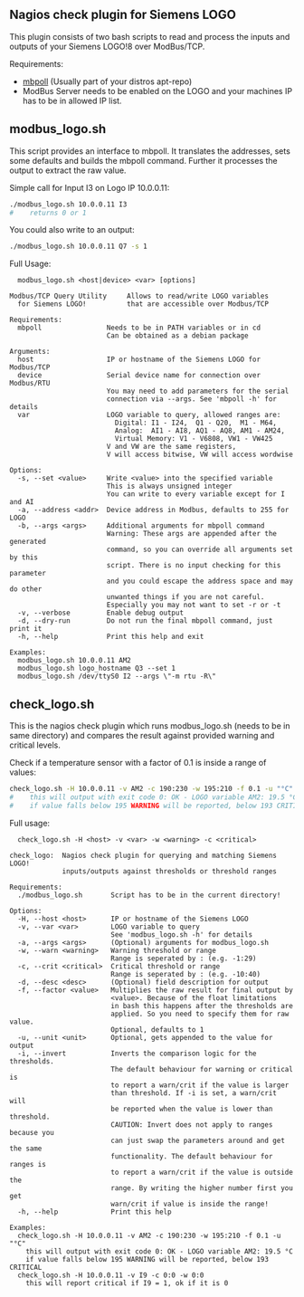 ## Nagios check plugin for Siemens LOGO

This plugin consists of two bash scripts to read and process the inputs and outputs of your Siemens LOGO!8 over ModBus/TCP.

Requirements:
- [mbpoll](https://github.com/epsilonrt/mbpoll) (Usually part of your distros apt-repo)
- ModBus Server needs to be enabled on the LOGO and your machines IP has to be in allowed IP list.

## modbus_logo.sh
This script provides an interface to mbpoll. It translates the addresses, sets some defaults and builds the mbpoll command.
Further it processes the output to extract the raw value.

Simple call for Input I3 on Logo IP 10.0.0.11:
```bash
./modbus_logo.sh 10.0.0.11 I3
#    returns 0 or 1
```

You could also write to an output:
```bash
./modbus_logo.sh 10.0.0.11 Q7 -s 1
```

Full Usage:
```
  modbus_logo.sh <host|device> <var> [options]

Modbus/TCP Query Utility     Allows to read/write LOGO variables
  for Siemens LOGO!          that are accessible over Modbus/TCP

Requirements:
  mbpoll                Needs to be in PATH variables or in cd
                        Can be obtained as a debian package

Arguments:
  host                  IP or hostname of the Siemens LOGO for Modbus/TCP
  device                Serial device name for connection over Modbus/RTU
                        You may need to add parameters for the serial
                        connection via --args. See 'mbpoll -h' for details
  var                   LOGO variable to query, allowed ranges are:
                          Digital: I1 - I24,  Q1 - Q20,  M1 - M64,
                          Analog:  AI1 - AI8, AQ1 - AQ8, AM1 - AM24,
                          Virtual Memory: V1 - V6808, VW1 - VW425
                        V and VW are the same registers,
                        V will access bitwise, VW will access wordwise

Options:
  -s, --set <value>     Write <value> into the specified variable
                        This is always unsigned integer
                        You can write to every variable except for I and AI
  -a, --address <addr>  Device address in Modbus, defaults to 255 for LOGO
  -b, --args <args>     Additional arguments for mbpoll command
                        Warning: These args are appended after the generated
                        command, so you can override all arguments set by this
                        script. There is no input checking for this parameter
                        and you could escape the address space and may do other
                        unwanted things if you are not careful.
                        Especially you may not want to set -r or -t
  -v, --verbose         Enable debug output
  -d, --dry-run         Do not run the final mbpoll command, just print it
  -h, --help            Print this help and exit

Examples:
  modbus_logo.sh 10.0.0.11 AM2
  modbus_logo.sh logo_hostname Q3 --set 1
  modbus_logo.sh /dev/ttyS0 I2 --args \"-m rtu -R\"
```

## check_logo.sh
This is the nagios check plugin which runs modbus_logo.sh (needs to be in same directory) and compares the result against provided warning and critical levels. 

Check if a temperature sensor with a factor of 0.1 is inside a range of values:
```bash
check_logo.sh -H 10.0.0.11 -v AM2 -c 190:230 -w 195:210 -f 0.1 -u "°C"
#    this will output with exit code 0: OK - LOGO variable AM2: 19.5 °C
#    if value falls below 195 WARNING will be reported, below 193 CRITICAL
```

Full usage:
```
  check_logo.sh -H <host> -v <var> -w <warning> -c <critical>

check_logo:  Nagios check plugin for querying and matching Siemens LOGO!
             inputs/outputs against thresholds or threshold ranges

Requirements:
  ./modbus_logo.sh       Script has to be in the current directory!

Options:
  -H, --host <host>      IP or hostname of the Siemens LOGO
  -v, --var <var>        LOGO variable to query
                         See 'modbus_logo.sh -h' for details
  -a, --args <args>      (Optional) arguments for modbus_logo.sh
  -w, --warn <warning>   Warning threshold or range
                         Range is seperated by : (e.g. -1:29)
  -c, --crit <critical>  Critical threshold or range
                         Range is seperated by : (e.g. -10:40)
  -d, --desc <desc>      (Optional) field description for output
  -f, --factor <value>   Multiplies the raw result for final output by
                         <value>. Because of the float limitations
                         in bash this happens after the thresholds are
                         applied. So you need to specify them for raw value.
                         Optional, defaults to 1
  -u, --unit <unit>      Optional, gets appended to the value for output
  -i, --invert           Inverts the comparison logic for the thresholds.
                         The default behaviour for warning or critical is
                         to report a warn/crit if the value is larger
                         than threshold. If -i is set, a warn/crit will
                         be reported when the value is lower than threshold.
                         CAUTION: Invert does not apply to ranges because you
                         can just swap the parameters around and get the same
                         functionality. The default behaviour for ranges is
                         to report a warn/crit if the value is outside the
                         range. By writing the higher number first you get
                         warn/crit if value is inside the range!
  -h, --help             Print this help

Examples:
  check_logo.sh -H 10.0.0.11 -v AM2 -c 190:230 -w 195:210 -f 0.1 -u "°C"
    this will output with exit code 0: OK - LOGO variable AM2: 19.5 °C
    if value falls below 195 WARNING will be reported, below 193 CRITICAL
  check_logo.sh -H 10.0.0.11 -v I9 -c 0:0 -w 0:0
    this will report critical if I9 = 1, ok if it is 0
```
